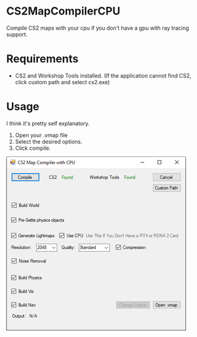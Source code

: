 # CS2MapCompilerCPU
 Compile CS2 maps with your cpu if you don't have a gpu with ray tracing support.

# Requirements
- CS2 and Workshop Tools installed. (If the application cannot find CS2, click custom path and select cs2.exe)
 
# Usage

I think it's pretty self explanatory.

1. Open your .vmap file
2. Select the desired options.
3. Click compile.

![product-screenshot]


[product-screenshot]: resources/screenshot.png
